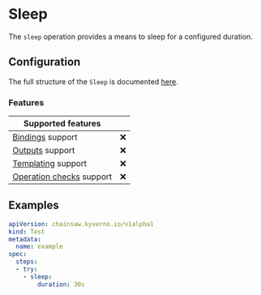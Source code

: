 # Sleep

The `sleep` operation provides a means to sleep for a configured duration.

## Configuration

The full structure of the `Sleep` is documented [here](../reference/apis/chainsaw.v1alpha1.md#chainsaw-kyverno-io-v1alpha1-Sleep).

### Features

| Supported features                                 |                    |
|----------------------------------------------------|:------------------:|
| [Bindings](../general/bindings.md) support         | :x:                |
| [Outputs](../general/outputs.md) support           | :x:                |
| [Templating](../general/templating.md) support     | :x:                |
| [Operation checks](../general/checks.md) support   | :x:                |

## Examples

```yaml
apiVersion: chainsaw.kyverno.io/v1alpha1
kind: Test
metadata:
  name: example
spec:
  steps:
  - try:
    - sleep:
        duration: 30s
```
